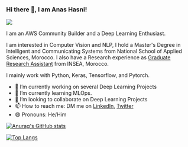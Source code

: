 ### Hi there 👋, I am Anas Hasni!
![](https://komarev.com/ghpvc/?username=your-github-anashas)

I am an AWS Community Builder and a Deep Learning Enthusiast.

I am interested in Computer Vision and NLP, I hold a Master's Degree in Intelligent and Communicating Systems from National School of Applied Sciences, Morocco.
I also have a Research experience as [Graduate Research Assistant](https://link.springer.com/chapter/10.1007%2F978-3-030-29516-5_67) from INSEA, Morocco.

I mainly work with Python, Keras, Tensorflow, and Pytorch.

- 🔭 I’m currently working on several Deep Learning Projects
- 🌱 I’m currently learning MLOps.
- 👯 I’m looking to collaborate on Deep Learning Projects
- 📫 How to reach me: DM me on [LinkedIn](https://www.linkedin.com/in/anas-hasni-00842a193/), [Twitter](https://twitter.com/hasnii_anas)
- 😄 Pronouns: He/Him
<!--
**anashas/anashas** is a ✨ _special_ ✨ repository because its `README.md` (this file) appears on your GitHub profile.

Here are some ideas to get you started:


- 🤔 I’m looking for help with ...
- 💬 Ask me about ...
- 📫 How to reach me: ...

- ⚡ Fun fact: ...
-->
[![Anurag's GitHub stats](https://github-readme-stats.vercel.app/api?username=anashas)](https://github.com/anuraghazra/github-readme-stats)

[![Top Langs](https://github-readme-stats.vercel.app/api/top-langs/?username=anashas)](https://github.com/anuraghazra/github-readme-stats)
